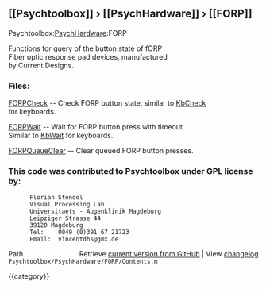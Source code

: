 ## [[Psychtoolbox]] &#8250; [[PsychHardware]] &#8250; [[FORP]]

Psychtoolbox:[PsychHardware](PsychHardware):FORP  
  
Functions for query of the button state of fORP  
Fiber optic response pad devices, manufactured  
by Current Designs.  
  
### Files:  
  
[FORPCheck](FORPCheck)      -- Check FORP button state, similar to [KbCheck](KbCheck)  
                  for keyboards.  
  
[FORPWait](FORPWait)       -- Wait for FORP button press with timeout.  
                   Similar to [KbWait](KbWait) for keyboards.  
  
[FORPQueueClear](FORPQueueClear) -- Clear queued FORP button presses.  
  
### This code was contributed to Psychtoolbox under GPL license by:  
  
          Florian Stendel  
          Visual Processing Lab  
          Universitaets - Augenklinik Magdeburg  
          Leipziger Strasse 44  
          39120 Magdeburg  
          Tel:    0049 (0)391 67 21723  
          Email:  vincentdhs@gmx.de  
  




<div class="code_header" style="text-align:right;">
  <span style="float:left;">Path&nbsp;&nbsp;</span> <span class="counter">Retrieve <a href=
  "https://raw.github.com/Psychtoolbox-3/Psychtoolbox-3/beta/Psychtoolbox/PsychHardware/FORP/Contents.m">current version from GitHub</a> | View <a href=
  "https://github.com/Psychtoolbox-3/Psychtoolbox-3/commits/beta/Psychtoolbox/PsychHardware/FORP/Contents.m">changelog</a></span>
</div>
<div class="code">
  <code>Psychtoolbox/PsychHardware/FORP/Contents.m</code>
</div>

{{category}}